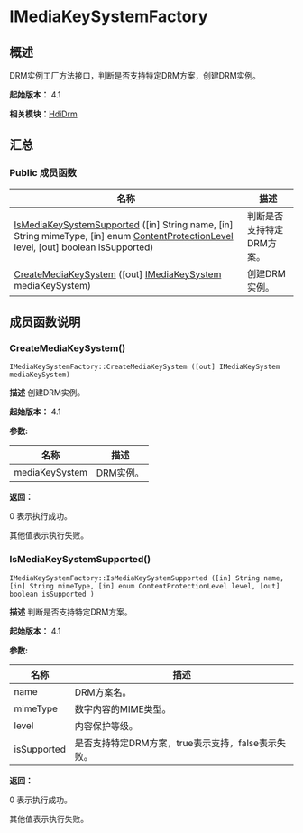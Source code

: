 # IMediaKeySystemFactory


## 概述

DRM实例工厂方法接口，判断是否支持特定DRM方案，创建DRM实例。

**起始版本：** 4.1

**相关模块：**[HdiDrm](_hdi_drm.md)


## 汇总


### Public 成员函数

| 名称 | 描述 | 
| -------- | -------- |
| [IsMediaKeySystemSupported](#ismediakeysystemsupported) ([in] String name, [in] String mimeType, [in] enum [ContentProtectionLevel](_hdi_drm.md#contentprotectionlevel) level, [out] boolean isSupported) | 判断是否支持特定DRM方案。  | 
| [CreateMediaKeySystem](#createmediakeysystem) ([out] [IMediaKeySystem](interface_i_media_key_system.md) mediaKeySystem) | 创建DRM实例。  | 


## 成员函数说明


### CreateMediaKeySystem()

```
IMediaKeySystemFactory::CreateMediaKeySystem ([out] IMediaKeySystem mediaKeySystem)
```
**描述**
创建DRM实例。

**起始版本：** 4.1

**参数:**

| 名称 | 描述 | 
| -------- | -------- |
| mediaKeySystem | DRM实例。 | 

**返回：**

0 表示执行成功。

其他值表示执行失败。


### IsMediaKeySystemSupported()

```
IMediaKeySystemFactory::IsMediaKeySystemSupported ([in] String name, [in] String mimeType, [in] enum ContentProtectionLevel level, [out] boolean isSupported )
```
**描述**
判断是否支持特定DRM方案。

**起始版本：** 4.1

**参数:**

| 名称 | 描述 | 
| -------- | -------- |
| name | DRM方案名。  | 
| mimeType | 数字内容的MIME类型。  | 
| level | 内容保护等级。  | 
| isSupported | 是否支持特定DRM方案，true表示支持，false表示失败。 | 

**返回：**

0 表示执行成功。

其他值表示执行失败。
